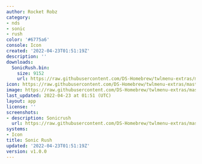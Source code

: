 ```yaml
---
author: Rocket Robz
category:
- nds
- sonic
- rush
color: '#6775a6'
console: Icon
created: '2022-04-23T01:51:19Z'
description: ''
downloads:
  SonicRush.bin:
    size: 9152
    url: https://raw.githubusercontent.com/DS-Homebrew/twlmenu-extras/master/_nds/TWiLightMenu/icons/SonicRush.bin
icon: https://raw.githubusercontent.com/DS-Homebrew/twlmenu-extras/master/_nds/TWiLightMenu/icons/gif/SonicRush.gif
image: https://raw.githubusercontent.com/DS-Homebrew/twlmenu-extras/master/_nds/TWiLightMenu/icons/gif/SonicRush.gif
last_updated: 2022-04-23 at 01:51 (UTC)
layout: app
license: ''
screenshots:
- description: Sonicrush
  url: https://raw.githubusercontent.com/DS-Homebrew/twlmenu-extras/master/_nds/TWiLightMenu/icons/gif/SonicRush.gif
systems:
- Icon
title: Sonic Rush
updated: '2022-04-23T01:51:19Z'
version: v1.0.0
---
```

